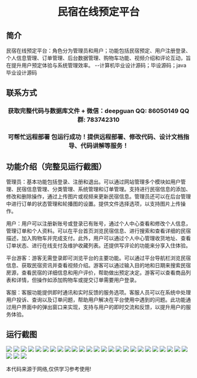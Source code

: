 <p><h1 align="center">民宿在线预定平台</h1></p>

## 简介
民宿在线预定平台：角色分为管理员和用户；功能包括民宿预定、用户注册登录、个人信息管理、订单管理、后台数据管理、购物车功能、视频介绍和评论互动，旨在提升用户预定体验与系统管理效率。    --计算机毕业设计源码；毕设源码；java毕业设计源码


## 联系方式
<p><h3 align="center">获取完整代码与数据库文件 + 微信：deepguan QQ: 86050149 QQ群: 783742310</h3></p>
<p><h3 align="center">可帮忙远程部署 包运行成功！提供远程部署、修改代码、设计文档指导、代码讲解等服务！</h3></p>

## 功能介绍（完整见运行截图）
管理员：基本功能包括登录、注册和退出。可以通过网站管理多个模块如用户管理、民宿信息管理、分类管理、系统管理和订单管理。支持进行民宿信息的添加、修改和删除操作，通过上传图片或视频来更新民宿信息。管理员还可以在后台管理中进行订单的状态管理和轮播图的设置。提供文件选择选项，以支持图片上传操作。

用户：用户可以注册新账号或登录已有账号，通过个人中心查看和修改个人信息，管理订单和个人资料。可以在平台首页浏览民宿信息、进行搜索和查看详细的民宿描述，加入购物车并完成支付。此外，用户可以通过个人中心管理收货地址、查看订单状态、进行在线支付及维护收藏列表。还提供写评论的功能来分享入住体验。

平台游客：游客无需登录即可浏览平台的主要功能。可以通过平台导航栏浏览民宿信息、获取民宿资讯并查看视频介绍。游客可以通过输入目的地和日期来搜索民宿房源，查看民宿的详细信息和用户评价，帮助做出预定决定。游客可以查看商品列表和详情，但操作如添加购物车或提交订单需要用户登录。

客服：客服功能提供即时通讯和实时反馈的服务选项。客服人员可以在系统中处理用户投诉、查询以及订单问题，帮助用户解决在平台使用中遇到的问题。此功能通过用户界面中的弹出窗口来实现，支持与用户的即时交流和反馈，以提升用户的服务体验。


## 运行截图
![](https://bs-1329754181.cos.ap-shanghai.myqcloud.com/spring/MinSuOnlineBookingPlatform/img/001.jpg)
![](https://bs-1329754181.cos.ap-shanghai.myqcloud.com/spring/MinSuOnlineBookingPlatform/img/002.jpg)
![](https://bs-1329754181.cos.ap-shanghai.myqcloud.com/spring/MinSuOnlineBookingPlatform/img/003.jpg)
![](https://bs-1329754181.cos.ap-shanghai.myqcloud.com/spring/MinSuOnlineBookingPlatform/img/004.jpg)
![](https://bs-1329754181.cos.ap-shanghai.myqcloud.com/spring/MinSuOnlineBookingPlatform/img/005.jpg)
![](https://bs-1329754181.cos.ap-shanghai.myqcloud.com/spring/MinSuOnlineBookingPlatform/img/006.jpg)
![](https://bs-1329754181.cos.ap-shanghai.myqcloud.com/spring/MinSuOnlineBookingPlatform/img/007.jpg)
![](https://bs-1329754181.cos.ap-shanghai.myqcloud.com/spring/MinSuOnlineBookingPlatform/img/008.jpg)
![](https://bs-1329754181.cos.ap-shanghai.myqcloud.com/spring/MinSuOnlineBookingPlatform/img/009.jpg)
![](https://bs-1329754181.cos.ap-shanghai.myqcloud.com/spring/MinSuOnlineBookingPlatform/img/010.jpg)
![](https://bs-1329754181.cos.ap-shanghai.myqcloud.com/spring/MinSuOnlineBookingPlatform/img/011.jpg)
![](https://bs-1329754181.cos.ap-shanghai.myqcloud.com/spring/MinSuOnlineBookingPlatform/img/012.jpg)
![](https://bs-1329754181.cos.ap-shanghai.myqcloud.com/spring/MinSuOnlineBookingPlatform/img/013.jpg)
![](https://bs-1329754181.cos.ap-shanghai.myqcloud.com/spring/MinSuOnlineBookingPlatform/img/014.jpg)
![](https://bs-1329754181.cos.ap-shanghai.myqcloud.com/spring/MinSuOnlineBookingPlatform/img/015.jpg)
![](https://bs-1329754181.cos.ap-shanghai.myqcloud.com/spring/MinSuOnlineBookingPlatform/img/016.jpg)
![](https://bs-1329754181.cos.ap-shanghai.myqcloud.com/spring/MinSuOnlineBookingPlatform/img/017.jpg)
![](https://bs-1329754181.cos.ap-shanghai.myqcloud.com/spring/MinSuOnlineBookingPlatform/img/018.jpg)
![](https://bs-1329754181.cos.ap-shanghai.myqcloud.com/spring/MinSuOnlineBookingPlatform/img/019.jpg)
![](https://bs-1329754181.cos.ap-shanghai.myqcloud.com/spring/MinSuOnlineBookingPlatform/img/020.jpg)
![](https://bs-1329754181.cos.ap-shanghai.myqcloud.com/spring/MinSuOnlineBookingPlatform/img/021.jpg)
![](https://bs-1329754181.cos.ap-shanghai.myqcloud.com/spring/MinSuOnlineBookingPlatform/img/022.jpg)
![](https://bs-1329754181.cos.ap-shanghai.myqcloud.com/spring/MinSuOnlineBookingPlatform/img/023.jpg)
![](https://bs-1329754181.cos.ap-shanghai.myqcloud.com/spring/MinSuOnlineBookingPlatform/img/024.jpg)
![](https://bs-1329754181.cos.ap-shanghai.myqcloud.com/spring/MinSuOnlineBookingPlatform/img/025.jpg)
![](https://bs-1329754181.cos.ap-shanghai.myqcloud.com/spring/MinSuOnlineBookingPlatform/img/026.jpg)
![](https://bs-1329754181.cos.ap-shanghai.myqcloud.com/spring/MinSuOnlineBookingPlatform/img/027.jpg)
![](https://bs-1329754181.cos.ap-shanghai.myqcloud.com/spring/MinSuOnlineBookingPlatform/img/028.jpg)

<p>本代码来源于网络,仅供学习参考使用!</p>
